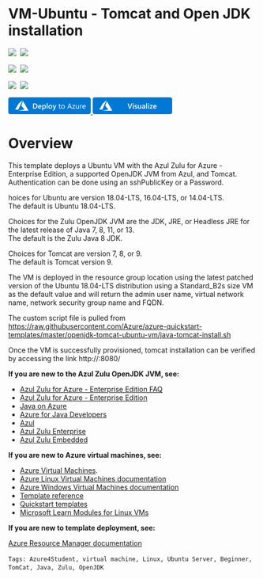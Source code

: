 # VM-Ubuntu - Tomcat and Open JDK installation

<IMG SRC="https://azurequickstartsservice.blob.core.windows.net/badges/openjdk-tomcat-ubuntu-vm/PublicLastTestDate.svg" />&nbsp;
<IMG SRC="https://azurequickstartsservice.blob.core.windows.net/badges/openjdk-tomcat-ubuntu-vm/PublicDeployment.svg" />&nbsp;

<IMG SRC="https://azurequickstartsservice.blob.core.windows.net/badges/openjdk-tomcat-ubuntu-vm/FairfaxLastTestDate.svg" />&nbsp;
<IMG SRC="https://azurequickstartsservice.blob.core.windows.net/badges/openjdk-tomcat-ubuntu-vm/FairfaxDeployment.svg" />&nbsp;

<IMG SRC="https://azurequickstartsservice.blob.core.windows.net/badges/openjdk-tomcat-ubuntu-vm/BestPracticeResult.svg" />&nbsp;
<IMG SRC="https://azurequickstartsservice.blob.core.windows.net/badges/openjdk-tomcat-ubuntu-vm/CredScanResult.svg" />&nbsp;

<a href="https://portal.azure.com/#create/Microsoft.Template/uri/https%3A%2F%2Fraw.githubusercontent.com%2Fselvasingh%2Fazure-quickstart-templates%2Fjava-dev-linux%2Fopenjdk-tomcat-ubuntu-vm%2Fazuredeploy.json" target="_blank">
    <img src="https://raw.githubusercontent.com/Azure/azure-quickstart-templates/master/1-CONTRIBUTION-GUIDE/images/deploytoazure.png"/>
</a>
<a href="http://armviz.io/#/?load=https%3A%2F%2Fraw.githubusercontent.com%2FAzure%2Fazure-quickstart-templates%2Fmaster%2Fopenjdk-tomcat-ubuntu-vm%2Fazuredeploy.json" target="_blank">
    <img src="https://raw.githubusercontent.com/Azure/azure-quickstart-templates/master/1-CONTRIBUTION-GUIDE/images/visualizebutton.png"/>
</a>

# Overview

This template deploys a Ubuntu VM with the Azul Zulu for Azure - Enterprise Edition, a supported OpenJDK JVM from Azul, and Tomcat.<br/> 
Authentication can be done using an sshPublicKey or a Password.

hoices for Ubuntu are version 18.04-LTS, 16.04-LTS, or 14.04-LTS.<br/>
The default is Ubuntu 18.04-LTS.

Choices for the Zulu OpenJDK JVM are the JDK, JRE, or Headless JRE for the latest release of Java 7, 8, 11, or 13.<br/>
The default is the Zulu Java 8 JDK.

Choices for Tomcat are version 7, 8, or 9.<br/>
The default is Tomcat version 9.

The VM is deployed in the resource group location using the latest patched version of the Ubuntu 18.04-LTS distribution using a Standard_B2s size VM as the default value and will return the admin user name, virtual network name, network security group name and FQDN.

The custom script file is pulled from https://raw.githubusercontent.com/Azure/azure-quickstart-templates/master/openjdk-tomcat-ubuntu-vm/java-tomcat-install.sh

Once the VM is successfully provisioned, tomcat installation can be verified by accessing the link http://<FQDN name or public IP>:8080/  

**If you are new to the Azul Zulu OpenJDK JVM, see:**

- [Azul Zulu for Azure - Enterprise Edition FAQ](https://assets.azul.com/files/Zulu-for-Azure-FAQ.pdf)
- [Azul Zulu for Azure - Enterprise Edition](https://www.azul.com/downloads/azure-only/zulu/)
- [Java on Azure](https://azure.microsoft.com/en-us/develop/java/)
- [Azure for Java Developers](https://docs.microsoft.com/en-us/java/azure/?view=azure-java-stable)
- [Azul](https://www.azul.com/)
- [Azul Zulu Enterprise](https://www.azul.com/products/zulu-enterprise/)
- [Azul Zulu Embedded](https://www.azul.com/products/zulu-embedded/)

**If you are new to Azure virtual machines, see:**

- [Azure Virtual Machines](https://azure.microsoft.com/services/virtual-machines/).
- [Azure Linux Virtual Machines documentation](https://docs.microsoft.com/azure/virtual-machines/linux/)
- [Azure Windows Virtual Machines documentation](https://docs.microsoft.com/azure/virtual-machines/windows/)
- [Template reference](https://docs.microsoft.com/azure/templates/microsoft.compute/allversions)
- [Quickstart templates](https://azure.microsoft.com/resources/templates/?resourceType=Microsoft.Compute&pageNumber=1&sort=Popular)
- [Microsoft Learn Modules for Linux VMs](https://docs.microsoft.com/learn/browse/?term=linux%20Virtual%20Machine)

**If you are new to template deployment, see:**

[Azure Resource Manager documentation](https://docs.microsoft.com/azure/azure-resource-manager/)

`Tags: Azure4Student, virtual machine, Linux, Ubuntu Server, Beginner, TomCat, Java, Zulu, OpenJDK`
